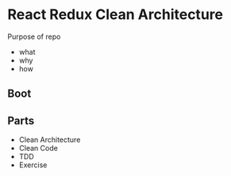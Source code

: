 # React Redux Clean Architecture

Purpose of repo
- what
- why
- how

## Boot

## Parts
- Clean Architecture
- Clean Code
- TDD
- Exercise